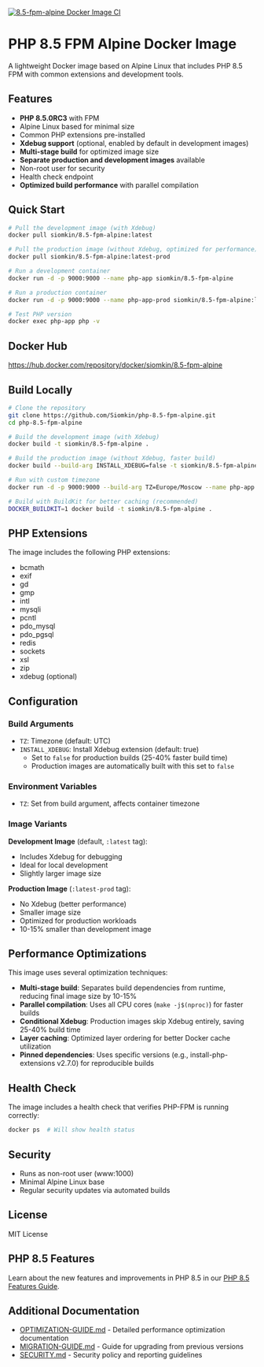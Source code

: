 [![8.5-fpm-alpine Docker Image CI](https://github.com/Siomkin/php-8.5-fpm-alpine/actions/workflows/docker-image.yml/badge.svg)](https://github.com/Siomkin/php-8.5-fpm-alpine/actions/workflows/docker-image.yml)

# PHP 8.5 FPM Alpine Docker Image

A lightweight Docker image based on Alpine Linux that includes PHP 8.5 FPM with common extensions and development tools.

## Features

- **PHP 8.5.0RC3** with FPM
- Alpine Linux based for minimal size
- Common PHP extensions pre-installed
- **Xdebug support** (optional, enabled by default in development images)
- **Multi-stage build** for optimized image size
- **Separate production and development images** available
- Non-root user for security
- Health check endpoint
- **Optimized build performance** with parallel compilation

## Quick Start

```bash
# Pull the development image (with Xdebug)
docker pull siomkin/8.5-fpm-alpine:latest

# Pull the production image (without Xdebug, optimized for performance)
docker pull siomkin/8.5-fpm-alpine:latest-prod

# Run a development container
docker run -d -p 9000:9000 --name php-app siomkin/8.5-fpm-alpine

# Run a production container
docker run -d -p 9000:9000 --name php-app-prod siomkin/8.5-fpm-alpine:latest-prod

# Test PHP version
docker exec php-app php -v
```

## Docker Hub

https://hub.docker.com/repository/docker/siomkin/8.5-fpm-alpine

## Build Locally

```bash
# Clone the repository
git clone https://github.com/Siomkin/php-8.5-fpm-alpine.git
cd php-8.5-fpm-alpine

# Build the development image (with Xdebug)
docker build -t siomkin/8.5-fpm-alpine .

# Build the production image (without Xdebug, faster build)
docker build --build-arg INSTALL_XDEBUG=false -t siomkin/8.5-fpm-alpine:prod .

# Run with custom timezone
docker run -d -p 9000:9000 --build-arg TZ=Europe/Moscow --name php-app siomkin/8.5-fpm-alpine

# Build with BuildKit for better caching (recommended)
DOCKER_BUILDKIT=1 docker build -t siomkin/8.5-fpm-alpine .
```

## PHP Extensions

The image includes the following PHP extensions:
- bcmath
- exif
- gd
- gmp
- intl
- mysqli
- pcntl
- pdo_mysql
- pdo_pgsql
- redis
- sockets
- xsl
- zip
- xdebug (optional)

## Configuration

### Build Arguments

- `TZ`: Timezone (default: UTC)
- `INSTALL_XDEBUG`: Install Xdebug extension (default: true)
  - Set to `false` for production builds (25-40% faster build time)
  - Production images are automatically built with this set to `false`

### Environment Variables

- `TZ`: Set from build argument, affects container timezone

### Image Variants

**Development Image** (default, `:latest` tag):
- Includes Xdebug for debugging
- Ideal for local development
- Slightly larger image size

**Production Image** (`:latest-prod` tag):
- No Xdebug (better performance)
- Smaller image size
- Optimized for production workloads
- 10-15% smaller than development image

## Performance Optimizations

This image uses several optimization techniques:

- **Multi-stage build**: Separates build dependencies from runtime, reducing final image size by 10-15%
- **Parallel compilation**: Uses all CPU cores (`make -j$(nproc)`) for faster builds
- **Conditional Xdebug**: Production images skip Xdebug entirely, saving 25-40% build time
- **Layer caching**: Optimized layer ordering for better Docker cache utilization
- **Pinned dependencies**: Uses specific versions (e.g., install-php-extensions v2.7.0) for reproducible builds

## Health Check

The image includes a health check that verifies PHP-FPM is running correctly:

```bash
docker ps  # Will show health status
```

## Security

- Runs as non-root user (www:1000)
- Minimal Alpine Linux base
- Regular security updates via automated builds

## License

MIT License

## PHP 8.5 Features

Learn about the new features and improvements in PHP 8.5 in our [PHP 8.5 Features Guide](./PHP-8.5-FEATURES.md).

## Additional Documentation

- [OPTIMIZATION-GUIDE.md](./OPTIMIZATION-GUIDE.md) - Detailed performance optimization documentation
- [MIGRATION-GUIDE.md](./MIGRATION-GUIDE.md) - Guide for upgrading from previous versions
- [SECURITY.md](./SECURITY.md) - Security policy and reporting guidelines
